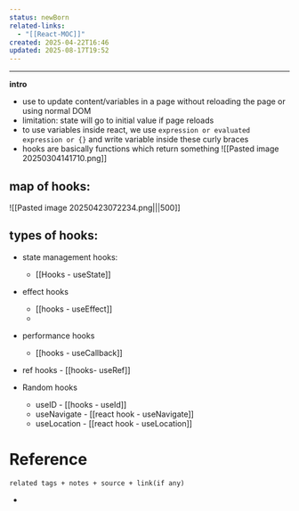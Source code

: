 ```yaml
---
status: newBorn
related-links:
  - "[[React-MOC]]"
created: 2025-04-22T16:46
updated: 2025-08-17T19:52
---
```

---


**intro**
- use to update content/variables in a page without reloading the page or using normal DOM
- limitation: state will go to initial value if page reloads
- to use variables inside react, we use `expression or evaluated expression or {}` and write variable inside these curly braces
- hooks are basically functions which return something
	![[Pasted image 20250304141710.png]]


## map of hooks:

![[Pasted image 20250423072234.png|||500]]


## types of hooks:

- state management hooks:
	- [[Hooks - useState]]

- effect hooks
	- [[hooks - useEffect]]
	- 
- performance hooks
	- [[hooks - useCallback]]
- ref hooks - [[hooks- useRef]]
- Random hooks
	- useID - [[hooks - useId]]
	- useNavigate - [[react hook - useNavigate]]
	- useLocation - [[react hook - useLocation]]



# Reference
`related tags + notes + source + link(if any)`
 

- 